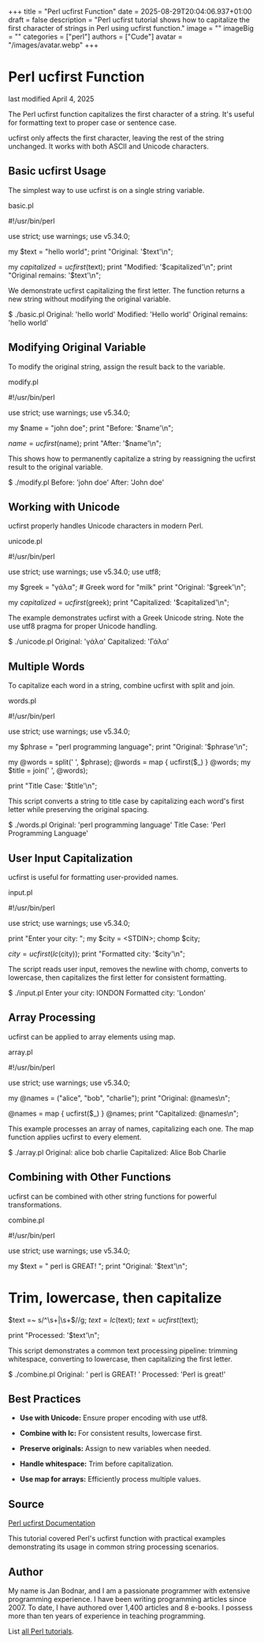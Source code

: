 +++
title = "Perl ucfirst Function"
date = 2025-08-29T20:04:06.937+01:00
draft = false
description = "Perl ucfirst tutorial shows how to capitalize the first character of strings in Perl using ucfirst function."
image = ""
imageBig = ""
categories = ["perl"]
authors = ["Cude"]
avatar = "/images/avatar.webp"
+++

# Perl ucfirst Function

last modified April 4, 2025

The Perl ucfirst function capitalizes the first character of a
string. It's useful for formatting text to proper case or sentence case.

ucfirst only affects the first character, leaving the rest of
the string unchanged. It works with both ASCII and Unicode characters.

## Basic ucfirst Usage

The simplest way to use ucfirst is on a single string variable.

basic.pl
  

#!/usr/bin/perl

use strict;
use warnings;
use v5.34.0;

my $text = "hello world";
print "Original: '$text'\n";

my $capitalized = ucfirst($text);
print "Modified: '$capitalized'\n";
print "Original remains: '$text'\n";

We demonstrate ucfirst capitalizing the first letter. The
function returns a new string without modifying the original variable.

$ ./basic.pl
Original: 'hello world'
Modified: 'Hello world'
Original remains: 'hello world'

## Modifying Original Variable

To modify the original string, assign the result back to the variable.

modify.pl
  

#!/usr/bin/perl

use strict;
use warnings;
use v5.34.0;

my $name = "john doe";
print "Before: '$name'\n";

$name = ucfirst($name);
print "After: '$name'\n";

This shows how to permanently capitalize a string by reassigning the
ucfirst result to the original variable.

$ ./modify.pl
Before: 'john doe'
After: 'John doe'

## Working with Unicode

ucfirst properly handles Unicode characters in modern Perl.

unicode.pl
  

#!/usr/bin/perl

use strict;
use warnings;
use v5.34.0;
use utf8;

my $greek = "γάλα"; # Greek word for "milk"
print "Original: '$greek'\n";

my $capitalized = ucfirst($greek);
print "Capitalized: '$capitalized'\n";

The example demonstrates ucfirst with a Greek Unicode string.
Note the use utf8 pragma for proper Unicode handling.

$ ./unicode.pl
Original: 'γάλα'
Capitalized: 'Γάλα'

## Multiple Words

To capitalize each word in a string, combine ucfirst with
split and join.

words.pl
  

#!/usr/bin/perl

use strict;
use warnings;
use v5.34.0;

my $phrase = "perl programming language";
print "Original: '$phrase'\n";

my @words = split(' ', $phrase);
@words = map { ucfirst($_) } @words;
my $title = join(' ', @words);

print "Title Case: '$title'\n";

This script converts a string to title case by capitalizing each word's
first letter while preserving the original spacing.

$ ./words.pl
Original: 'perl programming language'
Title Case: 'Perl Programming Language'

## User Input Capitalization

ucfirst is useful for formatting user-provided names.

input.pl
  

#!/usr/bin/perl

use strict;
use warnings;
use v5.34.0;

print "Enter your city: ";
my $city = &lt;STDIN&gt;;
chomp $city;

$city = ucfirst(lc($city));
print "Formatted city: '$city'\n";

The script reads user input, removes the newline with chomp,
converts to lowercase, then capitalizes the first letter for consistent
formatting.

$ ./input.pl
Enter your city: lONDON
Formatted city: 'London'

## Array Processing

ucfirst can be applied to array elements using map.

array.pl
  

#!/usr/bin/perl

use strict;
use warnings;
use v5.34.0;

my @names = ("alice", "bob", "charlie");
print "Original: @names\n";

@names = map { ucfirst($_) } @names;
print "Capitalized: @names\n";

This example processes an array of names, capitalizing each one. The
map function applies ucfirst to every element.

$ ./array.pl
Original: alice bob charlie
Capitalized: Alice Bob Charlie

## Combining with Other Functions

ucfirst can be combined with other string functions for
powerful transformations.

combine.pl
  

#!/usr/bin/perl

use strict;
use warnings;
use v5.34.0;

my $text = "  perl is GREAT!  ";
print "Original: '$text'\n";

# Trim, lowercase, then capitalize
$text =~ s/^\s+|\s+$//g;
$text = lc($text);
$text = ucfirst($text);

print "Processed: '$text'\n";

This script demonstrates a common text processing pipeline: trimming
whitespace, converting to lowercase, then capitalizing the first letter.

$ ./combine.pl
Original: '  perl is GREAT!  '
Processed: 'Perl is great!'

## Best Practices

- **Use with Unicode:** Ensure proper encoding with use utf8.

- **Combine with lc:** For consistent results, lowercase first.

- **Preserve originals:** Assign to new variables when needed.

- **Handle whitespace:** Trim before capitalization.

- **Use map for arrays:** Efficiently process multiple values.

## Source

[Perl ucfirst Documentation](https://perldoc.perl.org/functions/ucfirst)

This tutorial covered Perl's ucfirst function with practical
examples demonstrating its usage in common string processing scenarios.

## Author

My name is Jan Bodnar, and I am a passionate programmer with extensive
programming experience. I have been writing programming articles since 2007.
To date, I have authored over 1,400 articles and 8 e-books. I possess more
than ten years of experience in teaching programming.

List [all Perl tutorials](/all/#perl).